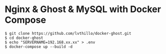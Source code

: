 # Nginx & Ghost & MySQL with Docker Compose
```
$ git clone https://github.com/lvthillo/docker-ghost.git
$ cd docker-ghost
$ echo "SERVERNAME=192.168.xx.xx" > .env
$ docker-compose up --build -d
```
